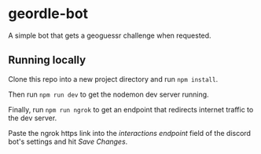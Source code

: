 # geordle-bot
A simple bot that gets a geoguessr challenge when requested.

## Running locally
Clone this repo into a new project directory and run `npm install`.

Then run `npm run dev` to get the nodemon dev server running.

Finally, run `npm run ngrok` to get an endpoint that redirects internet traffic to the dev server.

Paste the ngrok https link into the _interactions endpoint_ field of the discord bot's settings and hit _Save Changes_.